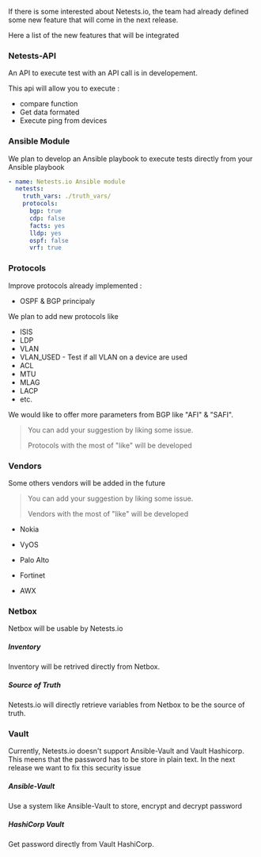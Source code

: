 If there is some interested about Netests.io, the team had already defined some new feature that will come in the next release.

Here a list of the new features that will be integrated



### Netests-API

An API to execute test with an API call is in developement.

This api will allow you to execute :

* compare function
* Get data formated
* Execute ping from devices



### Ansible Module

We plan to develop an Ansible playbook to execute tests directly from your Ansible playbook

```yaml
- name: Netests.io Ansible module
  netests:
    truth_vars: ./truth_vars/
    protocols:
      bgp: true
      cdp: false
      facts: yes
      lldp: yes
      ospf: false
      vrf: true
```



### Protocols

Improve protocols already implemented :

- OSPF & BGP principaly

We plan to add new protocols like

* ISIS
* LDP
* VLAN
* VLAN_USED - Test if all VLAN on a device are used
* ACL
* MTU
* MLAG
* LACP
* etc.

We would like to offer more parameters from BGP like "AFI" & "SAFI".

> You can add your suggestion by liking some issue.
>
> Protocols with the most of "like" will be developed



### Vendors

Some others vendors will be added in the future

> You can add your suggestion by liking some issue.
>
> Vendors with the most of "like" will be developed



* Nokia
* VyOS



* Palo Alto
* Fortinet



* AWX



### Netbox

Netbox will be usable by Netests.io

##### Inventory

Inventory will be retrived directly from Netbox. 

##### Source of Truth

Netests.io will directly retrieve variables from Netbox to be the source of truth.



### Vault

Currently, Netests.io doesn't support Ansible-Vault and Vault Hashicorp. This meens that the password has to be store in plain text. In the next release we want to fix this security issue

##### Ansible-Vault

Use a system like Ansible-Vault to store, encrypt and decrypt password

##### HashiCorp Vault

Get password directly from Vault HashiCorp.